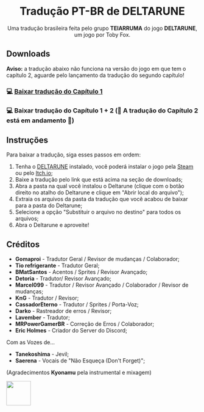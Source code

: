 <h1 align="center">
  Tradução PT-BR de DELTARUNE
</h1>

<p align="center">Uma tradução brasileira feita pelo grupo <b>TEIARRUMA</b> do jogo <b>DELTARUNE</b>, um jogo por Toby Fox.</p>

## Downloads
**Aviso:** a tradução abaixo não funciona na versão do jogo em que tem o capítulo 2, aguarde pelo lançamento da tradução do segundo capítulo!
### 💻 [Baixar tradução do Capítulo 1](https://github.com/Gamepreie/deltarune-traducao/releases/download/Capitulo1/DeltarunePTBR-Cap1.zip)
### 💻 Baixar tradução do Capítulo 1 + 2 (🚧 A tradução do Capítulo 2 está em andamento 🚧)

## Instruções
Para baixar a tradução, siga esses passos em ordem:

1. Tenha o [DELTARUNE](https://www.deltarune.com/) instalado, você poderá instalar o jogo pela [Steam](https://store.steampowered.com/app/1671210) ou pelo [Itch.io](https://tobyfox.itch.io/deltarune);
2. Baixe a tradução pelo link que está acima na seção de downloads;
3. Abra a pasta na qual você instalou o Deltarune (clique com o botão direito no atalho do Deltarune e clique em "Abrir local do arquivo");
4. Extraia os arquivos da pasta da tradução que você acabou de baixar para a pasta do Deltarune;
5. Selecione a opção "Substituir o arquivo no destino" para todos os arquivos;
6. Abra o Deltarune e aproveite!

## Créditos

- **Gomaproi** - Tradutor Geral / Revisor de mudanças / Colaborador;
- **Tio refrigerante** - Tradutor Geral;
- **BMatSantos** - Acentos / Sprites / Revisor Avançado;
- **Detoria** - Tradutor/ Revisor Avançado;
- **Marcel099** - Tradutor / Revisor Avançado / Colaborador / Revisor de mudanças;
- **KnG** - Tradutor / Revisor;
- **CassadorEterno** - Tradutor / Sprites / Porta-Voz;
- **Darko** - Rastreador de erros / Revisor;
- **Lavember** - Tradutor;
- **MRPowerGamerBR** - Correção de Erros / Colaborador;
- **Eric Holmes** - Criador do Server do Discord;

Com as Vozes de...

- **Tanekoshima** - Jevil;
- **Saerena** - Vocais de "Não Esqueça (Don't Forget)";

(Agradecimentos **Kyonamu** pela instrumental e mixagem)

<img width="64" height="64" src="https://user-images.githubusercontent.com/28575885/134047058-652bd587-e9af-4e84-b0cd-e99c2b4ecad7.png">
